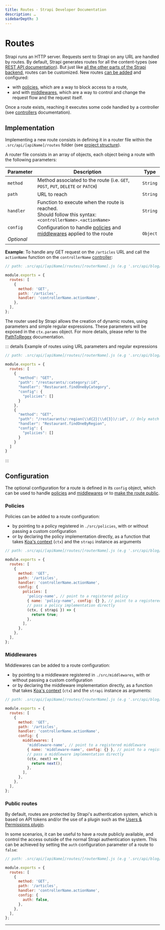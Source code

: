 ```yaml
---
title: Routes - Strapi Developer Documentation
description: …
sidebarDepth: 3
---
```


<!-- TODO: update SEO -->

# Routes

Strapi runs an HTTP server. Requests sent to Strapi on any URL are handled by routes. By default, Strapi generates routes for all the content-types (see [REST API documentation](/developer-docs/latest/developer-resources/database-apis-reference/rest-api.md)). But just like [all the other parts of the Strapi backend](/developer-docs/latest/development/backend-customization.md), routes can be customized. New routes [can be added](#implementation) and configured:

- with [policies](#policies), which are a way to block access to a route,
- and with [middlewares](#middlewares), which are a way to control and change the request flow and the request itself.

Once a route exists, reaching it executes some code handled by a controller (see [controllers](/developer-docs/latest/development/backend-customization/controllers.md) documentation).

## Implementation

Implementing a new route consists in defining it in a router file within the `.src/api/[apiName]/routes` folder (see [project structure](/developer-docs/latest/setup-deployment-guides/file-structure.md)).

A router file consists in an array of objects, each object being a route with the following parameters:

| Parameter                  | Description                                                                      | Type     |
| -------------------------- | -------------------------------------------------------------------------------- | -------- |
| `method`                   | Method associated to the route (i.e. `GET`, `POST`, `PUT`, `DELETE` or `PATCH`)  | `String` |
| `path`                     | URL to reach                                                                     | `String` |
| `handler`                  | Function to execute when the route is reached.<br>Should follow this syntax: `<controllerName>.<actionName>` | `String` |
| `config`<br><br>_Optional_ | Configuration to handle [policies](policies) and [middlewares](middlewares) applied to the route<br/><br/>           | `Object` |

**Example**: To handle any GET request on the `/articles` URL and call the `actionName` function on the `controllerName` [controller](#controllers):

```js
// path: .src/api/[apiName]/routes/[routerName].js (e.g '.src/api/blog/routes/articles.js')

module.exports = {
  routes: [
    {
      method: 'GET',
      path: '/articles',
      handler: 'controllerName.actionName',
    },
  ],
};
```

The router used by Strapi allows the creation of dynamic routes, using parameters and simple regular expressions. These parameters will be exposed in the `ctx.params` object. For more details, please refer to the [PathToRegex](https://github.com/pillarjs/path-to-regexp) documentation.

::: details Example of routes using URL parameters and regular expressions
```js
// path: .src/api/[apiName]/routes/[routerName].js (e.g '.src/api/blog/routes/articles.js')

module.exports = {
  routes: [
    {
      "method": "GET",
      "path": "/restaurants/:category/:id",
      "handler": "Restaurant.findOneByCategory",
      "config": {
        "policies": []
      }
    },
    {
      "method": "GET",
      "path": "/restaurants/:region(\\d{2}|\\d{3})/:id", // Only match when the first parameter contains 2 or 3 digits.
      "handler": "Restaurant.findOneByRegion",
      "config": {
        "policies": []
      }
    }
  ]
}
```

:::

## Configuration

The optional configuration for a route is defined in its `config` object, which can be used to handle [policies](#policies) and [middlewares](#middlewares) or to [make the route public](#public-routes).

### Policies

Policies can be added to a route configuration:

- by pointing to a policy registered in `./src/policies`, with or without passing a custom configuration
- or by declaring the policy implementation directly, as a function that takes [Koa's context](https://koajs.com/#context) (`ctx`) and the `strapi` instance as arguments
<!-- ? can we use `ctx`, `next`, and also `{ strapi }` here ? -->

```js
// path: .src/api/[apiName]/routes/[routerName].js (e.g '.src/api/blog/routes/articles.js')

module.exports = {
  routes: [
    {
      method: 'GET',
      path: '/articles',
      handler: 'controllerName.actionName',
      config: {
        policies: [
          'policy-name', // point to a registered policy
          { name: 'policy-name', config: {} }, // point to a registered policy with some custom configuration
          // pass a policy implementation directly
          (ctx, { strapi }) => {
            return true;
          },
        ],
      },
    },
  ],
};
```

### Middlewares

Middlewares can be added to a route configuration:

- by pointing to a middleware registered in `./src/middlewares`, with or without passing a custom configuration
- or by declaring the middleware implementation directly, as a function that takes [Koa's context](https://koajs.com/#context) (`ctx`) and the `strapi` instance as arguments:
<!-- ? can we use `ctx`, `next`, and also `{ strapi }` here ? -->

```js
// path: .src/api/[apiName]/routes/[routerName].js (e.g '.src/api/blog/routes/articles.js')

module.exports = {
  routes: [
    {
      method: 'GET',
      path: '/articles',
      handler: 'controllerName.actionName',
      config: {
        middlewares: [
          'middleware-name', // point to a registered middleware
          { name: 'middleware-name', config: {} }, // point to a registered middleware with some custom configuration
          // pass a middleware implementation directly
          (ctx, next) => {
            return next();
          },
        ],
      },
    },
  ],
};
```

### Public routes

By default, routes are protected by Strapi's authentication system, which is based on API tokens and/or the use of a plugin such as the [Users & Permissions plugin](/user-docs/latest/plugins/strapi-plugins.html#users-permissions-plugin).

In some scenarios, it can be useful to have a route publicly available, and control the access outside of the normal Strapi authentication system. This can be achieved by setting the `auth` configuration parameter of a route to `false`:

```js
// path: .src/api/[apiName]/routes/[routerName].js (e.g '.src/api/blog/routes/articles.js')

module.exports = {
  routes: [
    {
      method: 'GET',
      path: '/articles',
      handler: 'controllerName.actionName',
      config: {
        auth: false,
      },
    },
  ],
};
```

***


